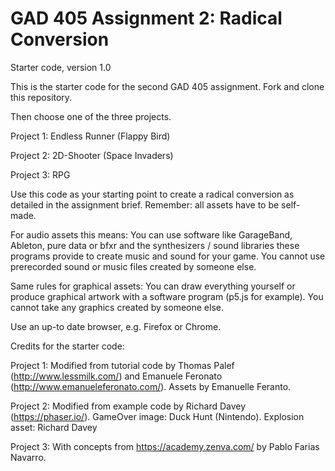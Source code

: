 # GAD 405 Assignment 2: Radical Conversion
Starter code, version 1.0

This is the starter code for the second GAD 405 assignment.
Fork and clone this repository.

Then choose one of the three projects.

Project 1: Endless Runner (Flappy Bird)

Project 2: 2D-Shooter (Space Invaders)

Project 3: RPG

Use this code as your starting point to create a radical conversion as detailed in the assignment brief. Remember: all assets have to be self-made.

For audio assets this means: You can use software like GarageBand, Ableton, pure data or bfxr and the synthesizers / sound libraries these programs provide to create music and sound for your game. You cannot use prerecorded sound or music files created by someone else.

Same rules for graphical assets: You can draw everything yourself or produce graphical artwork with a software program (p5.js for example). You cannot take any graphics created by someone else.

Use an up-to date browser, e.g. Firefox or Chrome.

Credits for the starter code:

Project 1: Modified from tutorial code by Thomas Palef (http://www.lessmilk.com/) and Emanuele Feronato (http://www.emanueleferonato.com/). Assets by Emanuelle Feranto.

Project 2: Modified from example code by Richard Davey (https://phaser.io/). GameOver image: Duck Hunt (Nintendo). Explosion asset: Richard Davey

Project 3: With concepts from https://academy.zenva.com/ by Pablo Farias Navarro.
